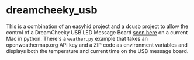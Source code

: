 dreamcheeky_usb
===============
This is a combination of an easyhid project and a dcusb project to allow the control of a DreamCheeky USB LED
Message Board [seen here](https://www.last-outpost.com/~malakai/dcled/) on a current Mac in python.  There's a 
`weather.py` example that takes an openweathermap.org API key and a ZIP code as environment variables and displays 
both the temperature and current time on the USB message board.